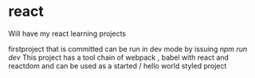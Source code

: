 # react
Will have my react learning projects

firstproject that is committed can be run in dev mode by issuing  <i>npm run dev </i>
This project has a tool chain of webpack , babel with react and reactdom and can be used as a started / hello world styled project 
